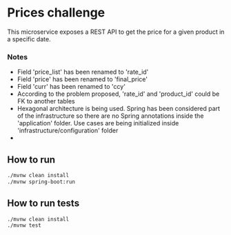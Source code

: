 # Prices challenge

This microservice exposes a REST API to get the price for a given product in a specific date.

### Notes

- Field 'price_list' has been renamed to 'rate_id'
- Field 'price' has been renamed to 'final_price'
- Field 'curr' has been renamed to 'ccy'
- According to the problem proposed, 'rate_id' and 'product_id' could be FK to another tables
- Hexagonal architecture is being used. Spring has been considered part of the infrastructure so
  there are no Spring annotations inside the 'application' folder.
  Use cases are being initialized inside 'infrastructure/configuration' folder
-

## How to run

````bash
./mvnw clean install
./mvnw spring-boot:run
````

## How to run tests

````bash
./mvnw clean install
./mvnw test
````
